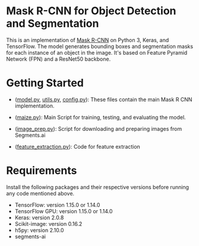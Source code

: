 # Mask R-CNN for Object Detection and Segmentation

This is an implementation of [Mask R-CNN](https://arxiv.org/abs/1703.06870) on Python 3, Keras, and TensorFlow. The model generates bounding boxes and segmentation masks for each instance of an object in the image. It's based on Feature Pyramid Network (FPN) and a ResNet50 backbone.

# Getting Started

* ([model.py](mrcnn/model.py), [utils.py](mrcnn/utils.py), [config.py](mrcnn/config.py)): These files contain the main Mask R CNN implementation. 

* ([maize.py](samples/maize/maize.py)): Main Script for training, testing, and evaluating the model.

* ([image_prep.py](samples/maize/image_prep.py)): Script for downloading and preparing images from Segments.ai

* ([feature_extraction.py](samples/maize/feature_extraction.py)): Code for feature extraction


# Requirements

Install the following packages and their respective versions before running any code mentioned above. 

- TensorFlow: version 1.15.0 or 1.14.0
- TensorFlow GPU: version 1.15.0 or 1.14.0
- Keras: version 2.0.8
- Scikit-image: version 0.16.2
- h5py: version 2.10.0
- segments-ai
